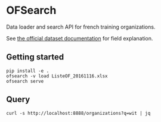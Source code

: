 # OFSearch

Data loader and search API for french training organizations.

See [the official dataset documentation][of-dataset] for field explanation.


## Getting started

```shell
pip install -e .
ofsearch -v load ListeOF_20161116.xlsx
ofsearch serve
```

## Query

```shell
curl -s http://localhost:8888/organizations?q=wit | jq
```


[of-dataset]: https://www.data.gouv.fr/fr/datasets/liste-publique-des-organismes-de-formation-l-6351-7-1-du-code-du-travail/

